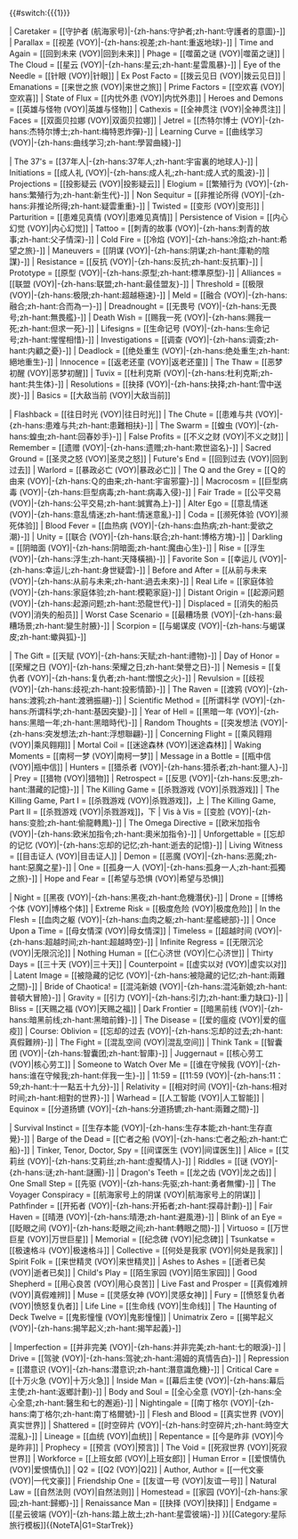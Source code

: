 {{#switch:{{{1}}}
<!--Voyager-->
<!-- Season 1 -->
| Caretaker = [[守护者 (航海家号)|-{zh-hans:守护者;zh-hant:守護者的意圖}-]]
| Parallax = [[视差 (VOY)|-{zh-hans:视差;zh-hant:重返地球}-]]
| Time and Again = [[回到未来 (VOY)|回到未来]]
| Phage = [[噬菌之谜 (VOY)|噬菌之谜]]
| The Cloud = [[星云 (VOY)|-{zh-hans:星云;zh-hant:星雲風暴}-]]
| Eye of the Needle = [[针眼 (VOY)|针眼]]
| Ex Post Facto = [[拨云见日 (VOY)|拨云见日]]
| Emanations = [[来世之旅 (VOY)|来世之旅]]
| Prime Factors = [[空欢喜 (VOY)|空欢喜]]
| State of Flux = [[内忧外患 (VOY)|内忧外患]]
| Heroes and Demons = [[英雄与怪物 (VOY)|英雄与怪物]]
| Cathexis = [[全神贯注 (VOY)|全神贯注]]
| Faces = [[双面贝拉娜 (VOY)|双面贝拉娜]]
| Jetrel = [[杰特尔博士 (VOY)|-{zh-hans:杰特尔博士;zh-hant:梅特恩炸彈}-]]
| Learning Curve = [[曲线学习 (VOY)|-{zh-hans:曲线学习;zh-hant:學習曲綫}-]]
<!-- Season 2 -->
| The 37's = [[37年人|-{zh-hans:37年人;zh-hant:宇宙裏的地球人}-]]
| Initiations = [[成人礼 (VOY)|-{zh-hans:成人礼;zh-hant:成人式的風波}-]]
| Projections = [[投影疑云 (VOY)|投影疑云]]
| Elogium = [[繁殖行为 (VOY)|-{zh-hans:繁殖行为;zh-hant:新生代}-]]
| Non Sequitur = [[非推论所得 (VOY)|-{zh-hans:非推论所得;zh-hant:疑雲重重}-]]
| Twisted = [[变形 (VOY)|变形]]
| Parturition = [[患难见真情 (VOY)|患难见真情]]
| Persistence of Vision = [[内心幻觉 (VOY)|内心幻觉]]
| Tattoo = [[刺青的故事 (VOY)|-{zh-hans:刺青的故事;zh-hant:父子情深}-]]
| Cold Fire = [[冷焰 (VOY)|-{zh-hans:冷焰;zh-hant:希望之旅}-]]
| Maneuvers = [[阴谋 (VOY)|-{zh-hans:阴谋;zh-hant:庫勒的陰謀}-]]
| Resistance = [[反抗 (VOY)|-{zh-hans:反抗;zh-hant:反抗軍}-]]
| Prototype = [[原型 (VOY)|-{zh-hans:原型;zh-hant:標準原型}-]]
| Alliances = [[联盟 (VOY)|-{zh-hans:联盟;zh-hant:最佳盟友}-]]
| Threshold = [[极限 (VOY)|-{zh-hans:极限;zh-hant:超越極速}-]]
| Meld = [[融合 (VOY)|-{zh-hans:融合;zh-hant:合而為一}-]]
| Dreadnought = [[无畏号 (VOY)|-{zh-hans:无畏号;zh-hant:無畏艦}-]]
| Death Wish = [[赐我一死 (VOY)|-{zh-hans:赐我一死;zh-hant:但求一死}-]]
| Lifesigns = [[生命记号 (VOY)|-{zh-hans:生命记号;zh-hant:惺惺相惜}-]]
| Investigations = [[调查 (VOY)|-{zh-hans:调查;zh-hant:内顧之憂}-]]
| Deadlock = [[绝处重生 (VOY)|-{zh-hans:绝处重生;zh-hant:絕地重生}-]]
| Innocence = [[返老还童 (VOY)|返老还童]]
| The Thaw = [[恶梦初醒 (VOY)|恶梦初醒]]
| Tuvix = [[杜利克斯 (VOY)|-{zh-hans:杜利克斯;zh-hant:共生体}-]]
| Resolutions = [[抉择 (VOY)|-{zh-hans:抉择;zh-hant:雪中送炭}-]]
| Basics = [[大敌当前 (VOY)|大敌当前]]
<!-- Season 3 -->
| Flashback = [[往日时光 (VOY)|往日时光]]
| The Chute = [[患难与共 (VOY)|-{zh-hans:患难与共;zh-hant:患難相扶}-]]
| The Swarm = [[蝗虫 (VOY)|-{zh-hans:蝗虫;zh-hant:回春妙手}-]]
| False Profits = [[不义之财 (VOY)|不义之财]]
| Remember = [[遗赠 (VOY)|-{zh-hans:遗赠;zh-hant:欺世盜名}-]]
| Sacred Ground = [[圣灵之怒 (VOY)|圣灵之怒]]
| Future's End = [[回到过去 (VOY)|回到过去]]
| Warlord = [[暴政必亡 (VOY)|暴政必亡]]
| The Q and the Grey = [[Ｑ的由来 (VOY)|-{zh-hans:Ｑ的由来;zh-hant:宇宙邪靈}-]]
| Macrocosm = [[巨型病毒 (VOY)|-{zh-hans:巨型病毒;zh-hant:病毒入侵}-]]
| Fair Trade = [[公平交易 (VOY)|-{zh-hans:公平交易;zh-hant:誠實為上}-]]
| Alter Ego = [[意乱情迷 (VOY)|-{zh-hans:意乱情迷;zh-hant:情迷意亂}-]]
| Coda = [[濒死体验 (VOY)|濒死体验]]
| Blood Fever = [[血热病 (VOY)|-{zh-hans:血热病;zh-hant:愛欲之潮}-]]
| Unity = [[联合 (VOY)|-{zh-hans:联合;zh-hant:博格方塊}-]]
| Darkling = [[阴暗面 (VOY)|-{zh-hans:阴暗面;zh-hant:魔由心生}-]]
| Rise = [[浮生 (VOY)|-{zh-hans:浮生;zh-hant:天降橫禍}-]]
| Favorite Son = [[幸运儿 (VOY)|-{zh-hans:幸运儿;zh-hant:身世疑雲}-]]
| Before and After = [[从前与未来 (VOY)|-{zh-hans:从前与未来;zh-hant:過去未來}-]]
| Real Life = [[家庭体验 (VOY)|-{zh-hans:家庭体验;zh-hant:模範家庭}-]]
| Distant Origin = [[起源问题 (VOY)|-{zh-hans:起源问题;zh-hant:恐龍世代}-]]
| Displaced = [[消失的船员 (VOY)|消失的船员]]
| Worst Case Scenario = [[最糟场景 (VOY)|-{zh-hans:最糟场景;zh-hant:變生肘腋}-]]
| Scorpion = [[与蝎谋皮 (VOY)|-{zh-hans:与蝎谋皮;zh-hant:蠍與狐}-]]
<!--Season 4-->
| The Gift = [[天赋 (VOY)|-{zh-hans:天赋;zh-hant:禮物}-]]
| Day of Honor = [[荣耀之日 (VOY)|-{zh-hans:荣耀之日;zh-hant:榮譽之日}-]]
| Nemesis = [[复仇者 (VOY)|-{zh-hans:复仇者;zh-hant:憎恨之火}-]]
| Revulsion = [[歧视 (VOY)|-{zh-hans:歧视;zh-hant:投影情節}-]]
| The Raven = [[渡鸦 (VOY)|-{zh-hans:渡鸦;zh-hant:渡鴉振翮}-]]
| Scientific Method = [[所谓科学 (VOY)|-{zh-hans:所谓科学;zh-hant:基因突變}-]]
| Year of Hell = [[黑暗一年 (VOY)|-{zh-hans:黑暗一年;zh-hant:黑暗時代}-]]
| Random Thoughts = [[突发想法 (VOY)|-{zh-hans:突发想法;zh-hant:浮想聯翩}-]]
| Concerning Flight = [[乘风翱翔 (VOY)|乘风翱翔]]
| Mortal Coil = [[迷途森林 (VOY)|迷途森林]]
| Waking Moments = [[南柯一梦 (VOY)|南柯一梦]]
| Message in a Bottle = [[瓶中信 (VOY)|瓶中信]]
| Hunters = [[猎杀者 (VOY)|-{zh-hans:猎杀者;zh-hant:獵人}-]]
| Prey = [[猎物 (VOY)|猎物]]
| Retrospect = [[反思 (VOY)|-{zh-hans:反思;zh-hant:潛藏的記憶}-]]
| The Killing Game = [[杀戮游戏 (VOY)|杀戮游戏]]
| The Killing Game, Part I = [[杀戮游戏 (VOY)|杀戮游戏]]，上
| The Killing Game, Part II = [[杀戮游戏 (VOY)|杀戮游戏]]，下
| Vis à Vis = [[变脸 (VOY)|-{zh-hans:变脸;zh-hant:偷龍轉鳳}-]]
| The Omega Directive = [[欧米加指令 (VOY)|-{zh-hans:欧米加指令;zh-hant:奧米加指令}-]]
| Unforgettable = [[忘却的记忆 (VOY)|-{zh-hans:忘却的记忆;zh-hant:逝去的記憶}-]]
| Living Witness = [[目击证人 (VOY)|目击证人]]
| Demon = [[恶魔 (VOY)|-{zh-hans:恶魔;zh-hant:惡魔之星}-]]
| One = [[孤身一人 (VOY)|-{zh-hans:孤身一人;zh-hant:孤獨之旅}-]]
| Hope and Fear = [[希望与恐惧 (VOY)|希望与恐惧]]
<!--Season 5-->
| Night = [[黑夜 (VOY)|-{zh-hans:黑夜;zh-hant:危機潛伏}-]]
| Drone = [[博格个体 (VOY)|博格个体]]
| Extreme Risk = [[极度危险 (VOY)|极度危险]]
| In the Flesh = [[血肉之躯 (VOY)|-{zh-hans:血肉之躯;zh-hant:星艦總部}-]]
| Once Upon a Time = [[母女情深 (VOY)|母女情深]]
| Timeless = [[超越时间 (VOY)|-{zh-hans:超越时间;zh-hant:超越時空}-]]
| Infinite Regress = [[无限沉沦 (VOY)|无限沉沦]]
| Nothing Human = [[仁心济世 (VOY)|仁心济世]]
| Thirty Days = [[三十天 (VOY)|三十天]]
| Counterpoint = [[虚实以对 (VOY)|虚实以对]]
| Latent Image = [[被隐藏的记忆 (VOY)|-{zh-hans:被隐藏的记忆;zh-hant:兩難之間}-]]
| Bride of Chaotica! = [[混沌新娘 (VOY)|-{zh-hans:混沌新娘;zh-hant:普頓大冒險}-]]
| Gravity = [[引力 (VOY)|-{zh-hans:引力;zh-hant:重力缺口}-]]
| Bliss = [[天赐之福 (VOY)|天赐之福]]
| Dark Frontier = [[暗黑前线 (VOY)|-{zh-hans:暗黑前线;zh-hant:黑暗前鋒}-]]
| The Disease = [[爱的瘟疫 (VOY)|爱的瘟疫]]
| Course: Oblivion = [[忘却的过去 (VOY)|-{zh-hans:忘却的过去;zh-hant:真假難辨}-]]
| The Fight = [[混乱空间 (VOY)|混乱空间]]
| Think Tank = [[智囊团 (VOY)|-{zh-hans:智囊团;zh-hant:智庫}-]]
| Juggernaut = [[核心劳工 (VOY)|核心劳工]]
| Someone to Watch Over Me = [[谁在守候我 (VOY)|-{zh-hans:谁在守候我;zh-hant:伴我一生}-]]
| 11:59 = [[11:59 (VOY)|-{zh-hans:11：59;zh-hant:十一點五十九分}-]]
| Relativity = [[相对时间 (VOY)|-{zh-hans:相对时间;zh-hant:相對的世界}-]]
| Warhead = [[人工智能 (VOY)|人工智能]]
| Equinox = [[分道扬镳 (VOY)|-{zh-hans:分道扬镳;zh-hant:兩難之間}-]]
<!--Season 6-->
| Survival Instinct = [[生存本能 (VOY)|-{zh-hans:生存本能;zh-hant:生存直覺}-]]
| Barge of the Dead = [[亡者之船 (VOY)|-{zh-hans:亡者之船;zh-hant:亡船}-]]
| Tinker, Tenor, Doctor, Spy = [[间谍医生 (VOY)|间谍医生]]
| Alice = [[艾莉丝 (VOY)|-{zh-hans:艾莉丝;zh-hant:虛擬情人}-]]
| Riddles = [[谜 (VOY)|-{zh-hans:谜;zh-hant:謎團}-]]
| Dragon's Teeth = [[龙之齿 (VOY)|龙之齿]]
| One Small Step = [[先驱 (VOY)|-{zh-hans:先驱;zh-hant:勇者無懼}-]]
| The Voyager Conspiracy = [[航海家号上的阴谋 (VOY)|航海家号上的阴谋]]
| Pathfinder = [[开拓者 (VOY)|-{zh-hans:开拓者;zh-hant:探尋計劃}-]]
| Fair Haven = [[晴港 (VOY)|-{zh-hans:晴港;zh-hant:避風港}-]]
| Blink of an Eye = [[眨眼之间 (VOY)|-{zh-hans:眨眼之间;zh-hant:轉眼之間}-]]
| Virtuoso = [[万世巨星 (VOY)|万世巨星]]
| Memorial = [[纪念碑 (VOY)|纪念碑]]
| Tsunkatse = [[极速格斗 (VOY)|极速格斗]]
| Collective = [[何处是我家 (VOY)|何处是我家]]
| Spirit Folk = [[来世精灵 (VOY)|来世精灵]]
| Ashes to Ashes = [[逝者已矣 (VOY)|逝者已矣]]
| Child's Play = [[陌生家园 (VOY)|陌生家园]]
| Good Shepherd = [[用心良苦 (VOY)|用心良苦]]
| Live Fast and Prosper = [[真假难辨 (VOY)|真假难辨]]
| Muse = [[灵感女神 (VOY)|灵感女神]]
| Fury = [[愤怒复仇者 (VOY)|愤怒复仇者]]
| Life Line = [[生命线 (VOY)|生命线]]
| The Haunting of Deck Twelve = [[鬼影憧憧 (VOY)|鬼影憧憧]]
| Unimatrix Zero = [[揭竿起义 (VOY)|-{zh-hans:揭竿起义;zh-hant:揭竿起義}-]]
<!--Season 7-->
| Imperfection = [[并非完美 (VOY)|-{zh-hans:并非完美;zh-hant:七的眼淚}-]]
| Drive = [[驾驶 (VOY)|-{zh-hans:驾驶;zh-hant:湯姆的真情告白}-]]
| Repression = [[潜意识 (VOY)|-{zh-hans:潜意识;zh-hant:潛意識危機}-]]
| Critical Care = [[十万火急 (VOY)|十万火急]]
| Inside Man = [[幕后主使 (VOY)|-{zh-hans:幕后主使;zh-hant:返鄉計劃}-]]
| Body and Soul = [[全心全意 (VOY)|-{zh-hans:全心全意;zh-hant:醫生和七的邂逅}-]]
| Nightingale = [[南丁格尔 (VOY)|-{zh-hans:南丁格尔;zh-hant:南丁格爾號}-]]
| Flesh and Blood = [[真实世界 (VOY)|真实世界]]
| Shattered = [[时空碎片 (VOY)|-{zh-hans:时空碎片;zh-hant:時空大混亂}-]]
| Lineage = [[血统 (VOY)|血统]]
| Repentance = [[今是昨非 (VOY)|今是昨非]]
| Prophecy = [[预言 (VOY)|预言]]
| The Void = [[死寂世界 (VOY)|死寂世界]]
| Workforce = [[上班女郎 (VOY)|上班女郎]]
| Human Error = [[爱恨情仇 (VOY)|爱恨情仇]]
| Q2 = [[Q2 (VOY)|Q2]]
| Author, Author = [[一代文豪 (VOY)|一代文豪]]
| Friendship One = [[友谊一号 (VOY)|友谊一号]]
| Natural Law = [[自然法则 (VOY)|自然法则]]
| Homestead = [[家园 (VOY)|-{zh-hans:家园;zh-hant:歸鄉}-]]
| Renaissance Man = [[抉择 (VOY)|抉择]]
| Endgame = [[星云彼端 (VOY)|-{zh-hans:踏上故土;zh-hant:星雲彼端}-]]
}}<noinclude>[[Category:星际旅行模板]]</noinclude><noinclude>{{NoteTA|G1=StarTrek}}</noinclude>